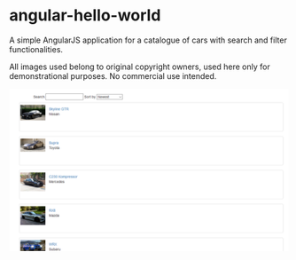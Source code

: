 # angular-hello-world
A simple AngularJS application for a catalogue of cars with search and filter functionalities.


All images used belong to original copyright owners, used here only for demonstrational purposes. No commercial use intended.





![alt text](https://github.com/sudarsanan-bs/angular-hello-world/blob/master/main_page.PNG)
